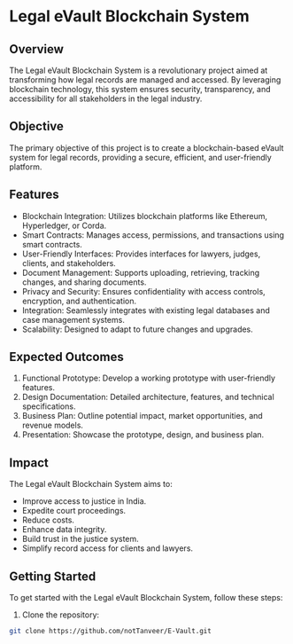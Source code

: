 # Legal eVault Blockchain System

## Overview

The Legal eVault Blockchain System is a revolutionary project aimed at transforming how legal records are managed and accessed. By leveraging blockchain technology, this system ensures security, transparency, and accessibility for all stakeholders in the legal industry.

## Objective

The primary objective of this project is to create a blockchain-based eVault system for legal records, providing a secure, efficient, and user-friendly platform.

## Features

- Blockchain Integration: Utilizes blockchain platforms like Ethereum, Hyperledger, or Corda.
- Smart Contracts: Manages access, permissions, and transactions using smart contracts.
- User-Friendly Interfaces: Provides interfaces for lawyers, judges, clients, and stakeholders.
- Document Management: Supports uploading, retrieving, tracking changes, and sharing documents.
- Privacy and Security: Ensures confidentiality with access controls, encryption, and authentication.
- Integration: Seamlessly integrates with existing legal databases and case management systems.
- Scalability: Designed to adapt to future changes and upgrades.

## Expected Outcomes

1. Functional Prototype: Develop a working prototype with user-friendly features.
2. Design Documentation: Detailed architecture, features, and technical specifications.
3. Business Plan: Outline potential impact, market opportunities, and revenue models.
4. Presentation: Showcase the prototype, design, and business plan.

## Impact

The Legal eVault Blockchain System aims to:

- Improve access to justice in India.
- Expedite court proceedings.
- Reduce costs.
- Enhance data integrity.
- Build trust in the justice system.
- Simplify record access for clients and lawyers.

## Getting Started

To get started with the Legal eVault Blockchain System, follow these steps:

1. Clone the repository:

```bash
git clone https://github.com/notTanveer/E-Vault.git
